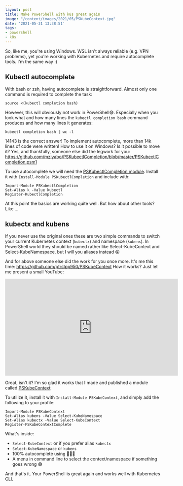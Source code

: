 ```yaml
---
layout: post
title: Make PowerShell with k8s great again
image: "/content/images/2021/05/PSKubeContext.jpg"
date: '2021-05-31 13:38:51'
tags:
- powershell
- k8s
---
```


So, like me, you're using Windows. WSL isn't always reliable (e.g. VPN problems), yet you're working with Kubernetes and require autocomplete tools. I'm the same way :)

## Kubectl autocomplete

With bash or zsh, having autocomplete is straightforward. Almost only one command is required to complete the task:

```
source <(kubectl completion bash)
```
However, this will obviously not work in PowerShell😅. Especially when you look what and how many lines the `kubectl completion bash` command produces and how many lines it generates:
```
kubectl completion bash | wc -l
```
14143 is the correct answer! To implement autocomplete, more than 14k lines of code were written!
How to use it on Windows?  Is it possible to move it? Yes, and thankfully, someone else did the legwork for you: https://github.com/mziyabo/PSKubectlCompletion/blob/master/PSKubectlCompletion.psm1

To use autocomplete we will need the [PSKubectlCompletion module](https://github.com/mziyabo/PSKubectlCompletion). Install it with `Install-Module PSKubectlCompletion` and include with:
```
Import-Module PSKubectlCompletion
Set-Alias k -Value kubectl
Register-KubectlCompletion
```
At this point the basics are working quite well. But how about other tools? Like ...

## kubectx and kubens
If you never use the original ones these are two simple commands to switch your current Kubernetes context (`kubectx`) and namespace (`kubens`). In PowerShell world they should be named rather like Select-KubeContext and Select-KubeNamespace, but I will you aliases instead 😜

And for above someone else did the work for you once more. It's me this time: https://github.com/ptrstpp950/PSKubeContext
How it works? Just let me present a small YouTube:
<iframe width="560" height="315" src="https://www.youtube.com/embed/_6XjdLD0TWo" title="YouTube video player" frameborder="0" allow="accelerometer; autoplay; clipboard-write; encrypted-media; gyroscope; picture-in-picture" allowfullscreen></iframe>

Great, isn't it?  I'm so glad it works that I made and published a module called [PSKubeContext
](https://www.powershellgallery.com/packages/PSKubeContext)

To utilize it, install it with `Install-Module PSKubeContext`, and simply add the following to your profile:
```
Import-Module PSKubeContext
Set-Alias kubens -Value Select-KubeNamespace
Set-Alias kubectx -Value Select-KubeContext
Register-PSKubeContextComplete
```

What's inside:

- `Select-KubeContext` or if you prefer alias `kubectx`
- `Select-KubeNamespace` or `kubens`
- 100% autocomplete using <TAB> 🙈🙉🙊
- A menu in command line to select the context/namespace if something goes wrong 😅

And that's it. Your PowerShell is great again and works well with Kubernetes CLI.
